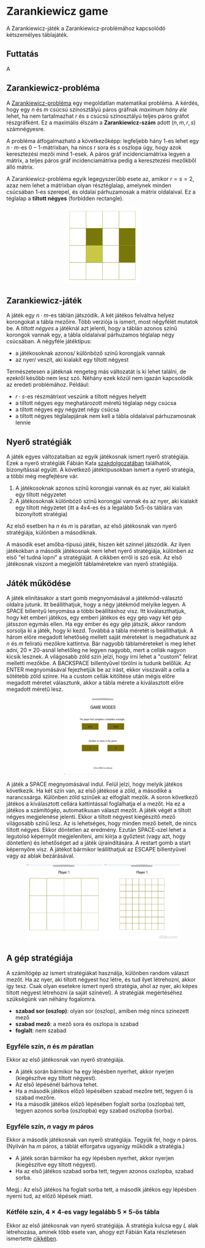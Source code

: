 # Zarankiewicz game

A Zarankiewicz-játék a Zarankiewicz-problémához kapcsolódó kétszemélyes táblajáték.

## Futtatás
A 

## Zarankiewicz-probléma

A [Zarankiewicz-probléma](https://en.wikipedia.org/wiki/Zarankiewicz_problem) egy megoldatlan matematikai probléma. A kérdés, hogy egy $n$ és $m$ csúcsú színosztályú páros gráfnak *maximum hány éle* lehet, ha nem tartalmazhat $r$ és $s$ csúcsú színosztályú teljes páros gráfot részgráfként. Ez a maximális élszám a **Zarankiewicz-szám** adott ($n, m, r, s$) számnégyesre.

A probléma átfogalmazható a következőképp: legfeljebb hány $1$-es lehet egy $n\cdot m$-es $0-1$-mátrixban, ha nincs $r$ sora és $s$ oszlopa úgy, hogy azok keresztezési mezői mind $1$-esek. A páros gráf incidenciamátrixa legyen a mátrix, a teljes páros gráf incidenciamátrixa pedig a keresztezési mezőkből álló mátrix.

A Zarankiewicz-probléma egyik legegyszerűbb esete az, amikor $r=s=2$, azaz nem lehet a mátrixban olyan résztéglalap, amelynek minden csúcsában $1$-es szerepel, és oldalai párhuzamosak a mátrix oldalaival. Ez a téglalap a **tiltott négyes** (forbidden rectangle).

<p align="center">
  <img width="200" height="200" src="images-and-links/tiltott_negyes.png">
</p>


## Zarankiewicz-játék

A játék egy $n\cdot m$-es táblán játszódik. A két játékos felváltva helyez korongokat a tábla mezőire. Több verziója is ismert, most négyfélét mutatok be. A *tiltott négyes* a játéknál azt jelenti, hogy a táblán azonos színű korongok vannak egy, a tábla oldalaival párhuzamos téglalap négy csúcsában. A négyféle játéktípus:

- a játékosoknak azonos/ különböző színű korongjaik vannak
- az nyer/ veszít, aki kialakít egy tiltott négyest

Természetesen a játéknak rengeteg más változatát is ki lehet találni, de ezekről később nem lesz szó. Néhány ezek közül nem igazán kapcsolódik az eredeti problémához. Például:

- $r\cdot s$-es részmátrixot veszünk a tiltott négyes helyett
- a tiltott négyes egy meghatározott méretű téglalap négy csúcsa
- a tiltott négyes egy négyzet négy csúcsa
- a tiltott négyes téglalapjának nem kell a tábla oldalaival párhuzamosnak lennie


## Nyerő stratégiák

A játék egyes változataiban az egyik játékosnak ismert nyerő stratégiája. Ezek a nyerő stratégiák Fábián Kata [szakdolgozatában](images-and-links/fabian_kata_cikk.pdf) találhatók, bizonyítással együtt. A következő játéktípusokban ismert a nyerő stratégia, a többi még megfejtésre vár.

1. A játékosoknak azonos színű korongjai vannak és az nyer, aki kialakít egy tiltott négyzetet
2. A játékosoknak különböző színű korongjai vannak és az nyer, aki kialakít egy tiltott négyzetet (itt a 4x4-es és a legalább 5x5-ös táblára van bizonyított stratégia)

Az első esetben ha $n$ és $m$ is páratlan, az első játékosnak van nyerő stratégiája, különben a másodiknak.

A második eset amőba-típusú játék, hiszen két színnel játszódik. Az ilyen játékokban a második játékosnak nem lehet nyerő stratégiája, különben az első "el tudná lopni" a stratégiáját. A cikkben erről is szó esik. Az első játékosnak viszont a megjelölt táblaméretekre van nyerő stratégiája.


## Játék működése

A játék elinításakor a start gomb megnyomásával a játékmód-választó oldalra jutunk. Itt beállíthatjuk, hogy a négy játékmód melyike legyen. A SPACE billentyű lenyomása a többi beállításhoz visz. Itt kiválaszthatjuk, hogy két emberi játékos, egy emberi játékos és egy gép vagy két gép játsszon egymás ellen. Ha egy ember és egy gép játszik, akkor random sorsolja ki a játék, hogy ki kezd. Továbbá a tábla méretét is beállíthatjuk. A három előre megadott lehetőség mellett saját méreteket is megadhatunk az $n$ és $m$ feliratú mezőkre kattintva. Bár nagyobb táblaméreteket is meg lehet adni, $20\times20$-asnál lehetőleg ne legyen nagyobb, mert a cellák nagyon kicsik lesznek. A világosabb zöld szín jelzi, hogy írni lehet a "custom" felirat melletti mezőkbe. A BACKSPACE billentyűvel törölni is tudunk belőlük. Az ENTER megnyomásával fejezhetjük be az írást, ekkor visszavált a cella a sötétebb zöld színre. Ha a custom cellák kitöltése után mégis előre megadott méretet választunk, akkor a tábla mérete a kiválasztott előre megadott méretű lesz.

<p align="center">
  <img width="200" height="200" src="images-and-links/game-mode-select.gif" alt="animated" >
</p>


A játék a SPACE megnyomásával indul. Felül jelzi, hogy melyik játékos következik. Ha két szín van, az első játékosé a zöld, a másodiké a narancssárga. Különben zöld színűek az elfoglalt mezők. A soron következő játékos a kiválasztott cellára kattintással foglalhatja el a mezőt. Ha ez a játékos a számítógép, automatikusan választ mezőt. A játék végét a tiltott négyes megjelenése jelenti. Ekkor a tiltott négyest kiegészítő mező világosabb színű lesz. Az is lehetséges, hogy minden mező betelt, de nincs tiltott négyes. Ekkor döntetlen az eredmény. Ezután SPACE-szel lehet a legutolsó képernyőt megjeleníteni, ami kiírja a győztest (vagy azt, hogy döntetlen) és lehetőséget ad a játék újraindítására. A restart gomb a start képernyőre visz. A játékot bármikor leállíthatjuk az ESCAPE billentyűvel vagy az ablak bezárásával.

<p align="center">
  <img width="200" height="200" src="images-and-links/pvp-mode.gif" alt="animated" >
  <img width="200" height="200" src="images-and-links/pvp-mode2.gif" alt="animated" >
</p>


## A gép stratégiája

A számítógép az ismert stratégiákat használja, különben random választ mezőt. Ha az nyer, aki tiltott négyest hoz létre, és tud ilyet létrehozni, akkor így tesz. Csak olyan esetekre ismert nyerő stratégia, ahol az nyer, aki képes tiltott négyest létrehozni (a saját színével). A stratégiák megértéséhez szükségünk van néhány fogalomra.

- **szabad sor (oszlop)**: olyan sor (oszlop), amiben még nincs színezett mező
- **szabad mező**: a mező sora és oszlopa is szabad
- **foglalt**: nem szabad

### Egyféle szín, $n$ és $m$ páratlan

Ekkor az első játékosnak van nyerő stratégiája.
- A játék során bármikor ha egy lépésben nyerhet, akkor nyerjen (kiegészítve egy tiltott négyest).
- Az első lépésénél bárhova tehet.
- Ha a második játékos előző lépésében szabad mezőre tett, tegyen ő is szabad mezőre.
- Ha a második játékos előző lépésében foglalt sorba (oszlopba) tett, tegyen azonos sorba (oszlopba) egy szabad oszlopba (sorba).

### Egyféle szín, $n$ vagy $m$ páros

Ekkor a második játékosnak van nyerő stratégiája.
Tegyük fel, hogy $n$ páros. (Nyilván ha $m$ páros, a táblát elforgatva ugyanígy működik a stratégia.)
- A játék során bármikor ha egy lépésben nyerhet, akkor nyerjen (kiegészítve egy tiltott négyest).
- Ha az első játékos szabad sorba tett, tegyen azonos oszlopba, szabad sorba.

Megj.: Az első játékos ha foglalt sorba tett, a második játékos egy lépésben nyerni tud, az előző lépések miatt.

### Kétféle szín, $4\times4$-es vagy legalább $5\times5$-ös tábla

Ekkor az első játékosnak van nyerő stratégiája. A stratégia kulcsa egy $L$ alak létrehozása, aminek több esete van, ahogy ezt Fábián Kata részletesen ismertette [cikkében](images-and-links/fabian_kata_cikk.pdf).
